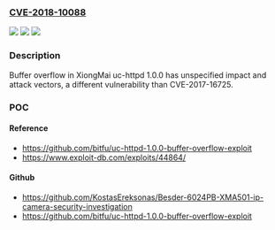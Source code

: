 ### [CVE-2018-10088](https://cve.mitre.org/cgi-bin/cvename.cgi?name=CVE-2018-10088)
![](https://img.shields.io/static/v1?label=Product&message=n%2Fa&color=blue)
![](https://img.shields.io/static/v1?label=Version&message=n%2Fa&color=blue)
![](https://img.shields.io/static/v1?label=Vulnerability&message=n%2Fa&color=brighgreen)

### Description

Buffer overflow in XiongMai uc-httpd 1.0.0 has unspecified impact and attack vectors, a different vulnerability than CVE-2017-16725.

### POC

#### Reference
- https://github.com/bitfu/uc-httpd-1.0.0-buffer-overflow-exploit
- https://www.exploit-db.com/exploits/44864/

#### Github
- https://github.com/KostasEreksonas/Besder-6024PB-XMA501-ip-camera-security-investigation
- https://github.com/bitfu/uc-httpd-1.0.0-buffer-overflow-exploit


